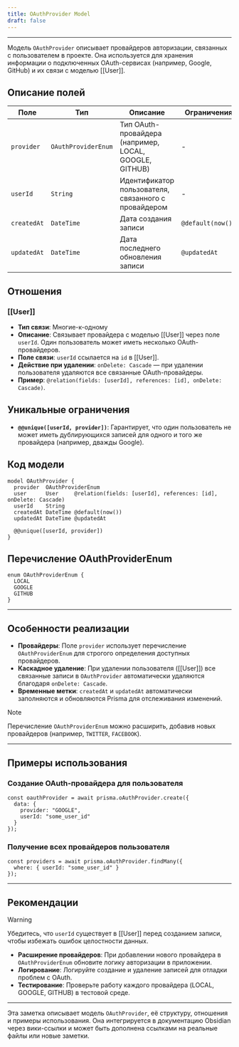 ```yaml
---
title: OAuthProvider Model
draft: false
---
```

---

Модель `OAuthProvider` описывает провайдеров авторизации, связанных с пользователем в проекте. Она используется для хранения информации о подключенных OAuth-сервисах (например, Google, GitHub) и их связи с моделью [[User]].

## Описание полей

| Поле       | Тип         | Описание                                                     | Ограничения            |
|------------|-------------|--------------------------------------------------------------|------------------------|
| `provider` | `OAuthProviderEnum` | Тип OAuth-провайдера (например, LOCAL, GOOGLE, GITHUB) | -                      |
| `userId`   | `String`    | Идентификатор пользователя, связанного с провайдером         | -                      |
| `createdAt`| `DateTime`  | Дата создания записи                                         | `@default(now())`      |
| `updatedAt`| `DateTime`  | Дата последнего обновления записи                            | `@updatedAt`           |

## Отношения

### [[User]]
- **Тип связи**: Многие-к-одному  
- **Описание**: Связывает провайдера с моделью [[User]] через поле `userId`. Один пользователь может иметь несколько OAuth-провайдеров.  
- **Поле связи**: `userId` ссылается на `id` в [[User]].  
- **Действие при удалении**: `onDelete: Cascade` — при удалении пользователя удаляются все связанные OAuth-провайдеры.  
- **Пример**: `@relation(fields: [userId], references: [id], onDelete: Cascade)`.

## Уникальные ограничения

- **`@@unique([userId, provider])`**: Гарантирует, что один пользователь не может иметь дублирующихся записей для одного и того же провайдера (например, дважды Google).

## Код модели

```prisma
model OAuthProvider {
  provider  OAuthProviderEnum
  user      User     @relation(fields: [userId], references: [id], onDelete: Cascade)
  userId    String
  createdAt DateTime @default(now())
  updatedAt DateTime @updatedAt

  @@unique([userId, provider])
}
```

## Перечисление OAuthProviderEnum

```prisma
enum OAuthProviderEnum {
  LOCAL 
  GOOGLE 
  GITHUB 
}
```

---

## Особенности реализации

- **Провайдеры**: Поле `provider` использует перечисление `OAuthProviderEnum` для строгого определения доступных провайдеров.  
- **Каскадное удаление**: При удалении пользователя ([[User]]) все связанные записи в `OAuthProvider` автоматически удаляются благодаря `onDelete: Cascade`.  
- **Временные метки**: `createdAt` и `updatedAt` автоматически заполняются и обновляются Prisma для отслеживания изменений.

> [!NOTE]  
> Перечисление `OAuthProviderEnum` можно расширить, добавив новых провайдеров (например, `TWITTER`, `FACEBOOK`).

---

## Примеры использования

### Создание OAuth-провайдера для пользователя
```prisma
const oauthProvider = await prisma.oAuthProvider.create({
  data: {
    provider: "GOOGLE",
    userId: "some_user_id"
  }
});
```

### Получение всех провайдеров пользователя
```prisma
const providers = await prisma.oAuthProvider.findMany({
  where: { userId: "some_user_id" }
});
```


---

## Рекомендации

> [!WARNING]  
> Убедитесь, что `userId` существует в [[User]] перед созданием записи, чтобы избежать ошибок целостности данных.

- **Расширение провайдеров**: При добавлении нового провайдера в `OAuthProviderEnum` обновите логику авторизации в приложении.  
- **Логирование**: Логируйте создание и удаление записей для отладки проблем с OAuth.  
- **Тестирование**: Проверьте работу каждого провайдера (LOCAL, GOOGLE, GITHUB) в тестовой среде.

---

Эта заметка описывает модель `OAuthProvider`, её структуру, отношения и примеры использования. Она интегрируется в документацию Obsidian через вики-ссылки и может быть дополнена ссылками на реальные файлы или новые заметки.